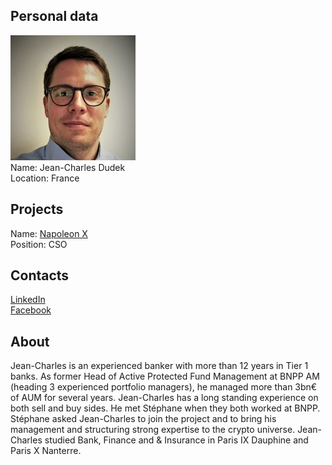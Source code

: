 ## Personal data
![jean-charles dudek photo](photo/jean-charles_dudek.jpg)  
Name:   Jean-Charles Dudek  
Location: France    
## Projects 
Name: [Napoleon X](../projects/napoleon_x.md)  
Position: CSO   
## Contacts
[LinkedIn](https://www.linkedin.com/in/jean-charles-dudek-b11b50/)     
[Facebook](https://www.facebook.com/profile.php?id=100019333805293)
## About
Jean-Charles is an experienced banker with more than 12 years in Tier 1 banks. As former Head of Active Protected Fund Management at BNPP AM (heading 3 experienced portfolio managers), he managed more than 3bn€ of AUM for several years. Jean-Charles has a long standing experience on both sell and buy sides. He met Stéphane when they both worked at BNPP. Stéphane asked Jean-Charles to join the project and to bring his management and structuring strong expertise to the crypto universe. Jean-Charles studied Bank, Finance and & Insurance in Paris IX Dauphine and Paris X Nanterre.
